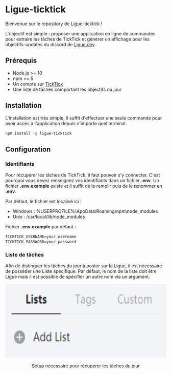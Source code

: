# Ligue-ticktick

Bienvenue sur le repository de Ligue-ticktick !

L'objectif est simple : proposer une application en ligne de commandes pour extraire les tâches de TickTick et générer un affichage pour les objectifs-updates du discord de [Ligue.dev](https://ligue.dev).

## Prérequis

- Node.js >= 10
- npm >= 5
- Un compte sur [TickTick](https://ticktick.com)
- Une liste de tâches comportant les objectifs du jour

## Installation

L'installation est très simple, il suffit d'effectuer une seule commande pour avoir accès à l'application depuis n'importe quel terminal.

```bash
npm install -g ligue-ticktick
```

## Configuration

### Identifiants

Pour récupérer les tâches de TickTick, il faut pouvoir s'y connecter. C'est pourquoi vous devez renseignez vos identifiants dans un fichier **.env**. Un fichier **.env.example** existe et il suffit de le remplir puis de le renommer en **.env**.

Par défaut, le fichier est localisé ici :

- Windows : %USERPROFILE%\AppData\Roaming\npm\node_modules
- Unix : /usr/local/lib/node_modules

Fichier **.env.example** par défaut :

```env
TICKTICK_USERNAME=your_username
TICKTICK_PASSWORD=your_password
```

### Liste de tâches

Afin de distinguer les tâches du jour à poster sur la Ligue, il est nécessaire de posséder une Liste spécifique. Par défaut, le nom de la liste doit être Ligue mais il est possible de spécifier un autre nom via un argument.

<div align="center">
	<img width="598" height="230" src="AddListButton.PNG">
	<p>Setup nécessaire pour récupérer les tâches du jour<p>
</div>
